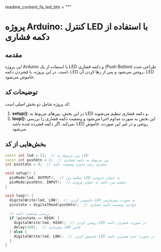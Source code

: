 readme_content_fa_led_btn = """
# پروژه Arduino: کنترل LED با استفاده از دکمه فشاری

## مقدمه
این پروژه Arduino با استفاده از یک LED و دکمه فشاری (Push Button) طراحی شده است. در این پروژه، با فشردن دکمه، LED روشن می‌شود و پس از رها کردن آن، LED خاموش می‌شود.

## توضیحات کد
کد پروژه شامل دو بخش اصلی است:
1. **setup()**: در این بخش، پین‌های مربوط به LED و دکمه فشاری تنظیم می‌شوند.
2. **loop()**: این بخش به صورت مداوم اجرا می‌شود و وضعیت دکمه فشاری را بررسی می‌کند. اگر دکمه فشرده شده باشد، LED روشن و در غیر این صورت، خاموش می‌شود.

## بخش‌هایی از کد
```cpp
const int led = 13;  // پین مربوط به LED
const int pushbtn = 2;  // پین مربوط به دکمه فشاری
int pinstate = 0;  // متغیری برای ذخیره وضعیت دکمه

void setup() {
  pinMode(led, OUTPUT);  // تنظیم پین LED به عنوان خروجی
  pinMode(pushbtn, INPUT);  // تنظیم پین دکمه به عنوان ورودی
}

void loop() {
  digitalWrite(led, LOW);  // خاموش کردن LED به صورت پیش‌فرض
  pinstate = digitalRead(pushbtn);  // خواندن وضعیت دکمه فشاری
  
  // بررسی وضعیت دکمه
  if (pinstate == HIGH) {
    digitalWrite(led, HIGH);  // روشن کردن LED در صورت فشردن دکمه
    delay(100);  // تاخیر 100 میلی‌ثانیه
  } else {
    digitalWrite(led, LOW);  // خاموش کردن LED در صورت عدم فشردن دکمه
  }
}